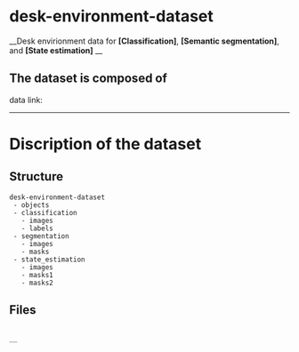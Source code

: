 # desk-environment-dataset
__Desk envirionment data for __[Classification]__, __[Semantic segmentation]__, and __[State estimation]__ __

## The dataset is composed of 


data link:

* * *
# Discription of the dataset
## Structure
```
desk-environment-dataset
 - objects
 - classification
   - images
   - labels
 - segmentation
   - images
   - masks
 - state_estimation
   - images
   - masks1
   - masks2
```

## Files
```

__
